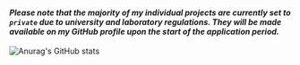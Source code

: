 
#### *Please note that the majority of my individual projects are currently set to ```private``` due to university and laboratory regulations. They will be made available on my GitHub profile upon the start of the application period.*
![Anurag's GitHub stats](https://github-readme-stats.vercel.app/api?username=zzh8241102&show_icons=true&theme=gruvbox)
<!---
zzh8241102/zzh8241102 is a ✨ special ✨ repository because its `README.md` (this file) appears on your GitHub profile.
You can click the Preview link to take a look at your changes.
--->
